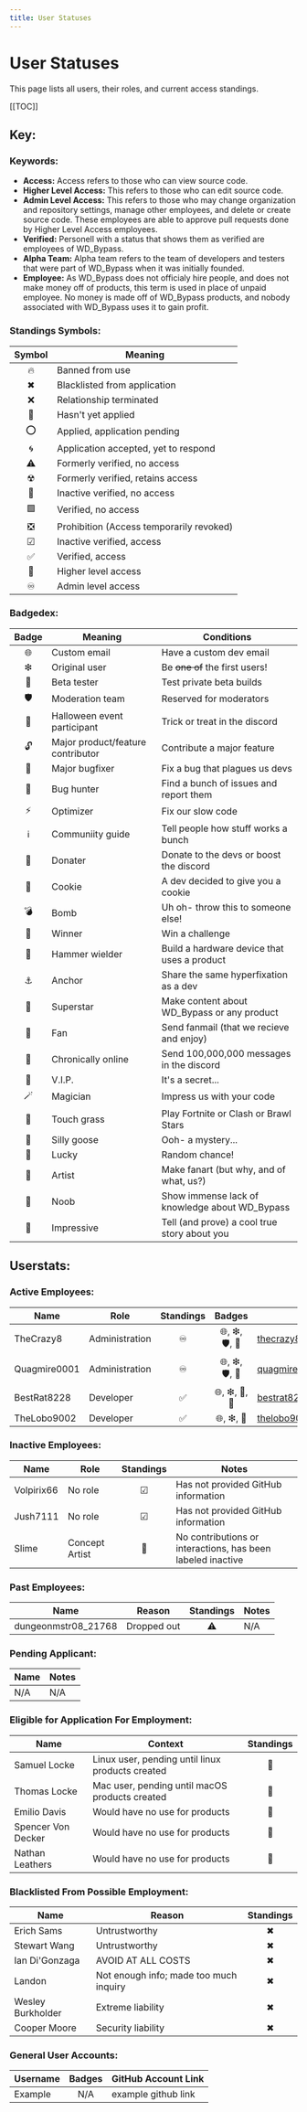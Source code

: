 ```yaml
---
title: User Statuses
---
```


# User Statuses

This page lists all users, their roles, and current access standings.

[[TOC]]

## Key:

### Keywords:

- **Access:** Access refers to those who can view source code.
- **Higher Level Access:** This refers to those who can edit source code.
- **Admin Level Access:** This refers to those who may change organization and repository settings, manage other employees, and delete or create source code.  These employees are able to approve pull requests done by Higher Level Access employees.
- **Verified:** Personell with a status that shows them as verified are employees of WD_Bypass.
- **Alpha Team:** Alpha team refers to the team of developers and testers that were part of WD_Bypass when it was initially founded.
- **Employee:** As WD_Bypass does not officialy hire people, and does not make money off of products, this term is used in place of unpaid employee.  No money is made off of WD_Bypass products, and nobody associated with WD_Bypass uses it to gain profit. 

### Standings Symbols:

| Symbol | Meaning                                  |
| :----: | ---------------------------------------- |
| 🔥     | Banned from use                          |
| ✖     | Blacklisted from application             |
| ❌     | Relationship terminated                  |
| 🚫     | Hasn't yet applied                       |
| ⭕     | Applied, application pending             |
| 🌀     | Application accepted, yet to respond     |
| ⚠️     | Formerly verified, no access             |
| ☢     | Formerly verified, retains access        | 
| 🔲     | Inactive verified, no access             |
| 🟩     | Verified, no access                      |
| ❎     | Prohibition (Access temporarily revoked) |
| ☑     | Inactive verified, access                |
| ✅     | Verified, access                         |
| 🔼     | Higher level access                      |
| ♾     | Admin level access                       |

### Badgedex:

| Badge | Meaning                               | Conditions                                     |
| :----: | ------------------------------------ | ---------------------------------------------- |
| 🌐     | Custom email                         | Have a custom dev email                        |
| ❇     | Original user                        | Be ~~one of~~ the first users!                 |
| 💾     | Beta tester                          | Test private beta builds                       |
| 🛡     | Moderation team                      | Reserved for moderators                        |
| 🎃     | Halloween event participant          | Trick or treat in the discord                  |
| 🔓     | Major product/feature contributor    | Contribute a major feature                     |
| 👾     | Major bugfixer                       | Fix a bug that plagues us devs                 | 
| 🐛     | Bug hunter                           | Find a bunch of issues and report them         |
| ⚡     | Optimizer                            | Fix our slow code                              |
| ℹ️     | Communiity guide                     | Tell people how stuff works a bunch            |
| 🎁     | Donater                              | Donate to the devs or boost the discord        |
| 🍪     | Cookie                               | A dev decided to give you a cookie             |
| 💣     | Bomb                                 | Uh oh- throw this to someone else!             |
| 🏁     | Winner                               | Win a challenge                                |
| 🔨     | Hammer wielder                       | Build a hardware device that uses a product    |
| ⚓     | Anchor                               | Share the same hyperfixation as a dev          |
| 🌟     | Superstar                            | Make content about WD_Bypass or any product    |
| 💌     | Fan                                  | Send fanmail (that we recieve and enjoy)       |
| 💬     | Chronically online                   | Send 100,000,000 messages in the discord       |
| 👑     | V.I.P.                               | It's a secret...                               |
| 🪄     | Magician                             | Impress us with your code                      |
| 🚿     | Touch grass                          | Play Fortnite or Clash or Brawl Stars          |
| 🪿     | Silly goose                          | Ooh- a mystery...                              |
| 🎱     | Lucky                                | Random chance!                                 |
| 🎨     | Artist                               | Make fanart (but why, and of what, us?)        |
| 🔰     | Noob                                 | Show immense lack of knowledge about WD_Bypass |
| 💯     | Impressive                           | Tell (and prove) a cool true story about you   |

## Userstats:

### Active Employees:

| Name         | Role               | Standings | Badges | Email | Notes |
| ------------ | ------------------ | :------: | :------: | ------------------------------------------- | -------------------- |
| TheCrazy8    | Administration   |    ♾     | 🌐, ❇, 🛡, 💾 | thecrazy8@wdbypass.publicvm.com              |   Founder            |
| Quagmire0001 | Administration   |    ♾     | 🌐, ❇, 🛡, 💾 | quagmire0001@wdbypass.publicvm.com           |   Alpha Team         |
| BestRat8228  | Developer        |    ✅     | 🌐, ❇, 💾, 🚿 | bestrat8228@wdbypass.publicvm.com          |   N/A                |
| TheLobo9002  | Developer        |    ✅     | 🌐, ❇, 💾 | thelobo9002@wdbypass.publicvm.com          |   N/A                |

### Inactive Employees:

| Name       | Role   | Standings | Notes                      |
| ---------- | ------ | :-------: | ------------------------------------ |
| Volpirix66 | No role|    ☑      | Has not provided GitHub information |
| Jush7111   | No role|    ☑      | Has not provided GitHub information |
| Slime      | Concept Artist |    🔲     | No contributions or interactions, has been labeled inactive |

### Past Employees:

| Name                | Reason | Standings | Notes        |
| ------------------- | --------------- | :-------: | ------------ |
| dungeonmstr08_21768 | Dropped out     |    ⚠️     | N/A    |

### Pending Applicant:

| Name                | Notes      |
| ------------------- | ---------- |
| N/A                 | N/A        |

### Eligible for Application For Employment:

| Name           | Context                                                | Standings |
| -------------- | ------------------------------------------------------ | :-------: |
| Samuel Locke  | Linux user, pending until linux products created       |    🚫      |
| Thomas Locke  | Mac user, pending until macOS products created         |    🚫      |
| Emilio Davis   | Would have no use for products                        |    🚫      |
| Spencer Von Decker | Would have no use for products                    |    🚫      |
| Nathan Leathers | Would have no use for products                       |    🚫      |

### Blacklisted From Possible Employment:

| Name             | Reason                               | Standings |
| ---------------- | ------------------------------------ | :-------: |
| Erich Sams       | Untrustworthy                        |    ✖      |
| Stewart Wang     | Untrustworthy                        |    ✖      |
| Ian Di'Gonzaga   | AVOID AT ALL COSTS                   |    ✖      |
| Landon           | Not enough info; made too much inquiry|    ✖      |
| Wesley Burkholder| Extreme liability                    |    ✖      |
| Cooper Moore     | Security liability                   |    ✖      |

### General User Accounts:

| Username    | Badges | GitHub Account Link |
| ----------- | :----: | ------------------- |
| Example     | N/A    | example github link |

